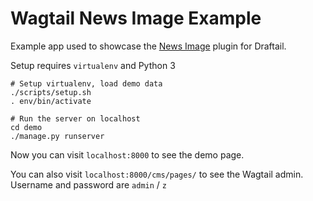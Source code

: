 # Wagtail News Image Example

Example app used to showcase the [News Image](https://github.com/StocksDigital/wagtail-news-image) plugin for Draftail.

Setup requires `virtualenv` and Python 3

```
# Setup virtualenv, load demo data
./scripts/setup.sh
. env/bin/activate

# Run the server on localhost
cd demo
./manage.py runserver
```

Now you can visit `localhost:8000` to see the demo page.

You can also visit `localhost:8000/cms/pages/` to see the Wagtail admin. Username and password are `admin` / `z`
